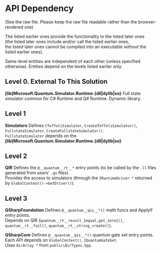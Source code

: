 # API Dependency

(See the raw file. Please keep the raw file readable rather than the browser-rendered one)

The listed earlier ones provide the functionality to the listed later ones  
(the listed later ones include and/or call the listed earlier ones,  
the listed later ones cannot be compiled into an executable without the listed earlier ones).  

Same-level entities are independent of each other (unless specified otherwise). Entities depend on the levels listed earlier only.  


## Level 0. External To This Solution
**[lib]Microsoft.Quantum.Simulator.Runtime.{dll|dylib|so}** 
                        Full state simulator common for C# Runtime and Q# Runtime. Dynamic library.

## Level 1
**Simulators**          Defines `CToffoliSimulator`, `CreateToffoliSimulator()`, `FullstateSimulator`, `CreateFullstateSimulator()`.  
                        `FullstateSimulator` depends on the **[lib]Microsoft.Quantum.Simulator.Runtime.{dll|dylib|so}** 

## Level 2
**QIR**                 Defines the `@__quantum__rt__*` entry points (to be called by the `.ll` files generated from users' `.qs` files).  
                        Provides the access to simulators (through the `IRuntimeDriver *` returned by `GlobalContext()->GetDriver()`).

## Level 3
**QSharpFoundation**    Defines `@__quantum__qis__*()` math funcs and ApplyIf entry points.  
                        Depends on QIR (`quantum__rt__result_{equal,get_zero}()`, `quantum__rt__fail()`, `quantum__rt__string_create()`).  

**QSharpCore**          Defines `@__quantum__qis__*()` quantum gate set entry points.  
                        Each API depends on `GlobalContext()`, `IQuantumGateSet`.  
                        Uses `QirArray *` from `public\QirTypes.hpp`.

